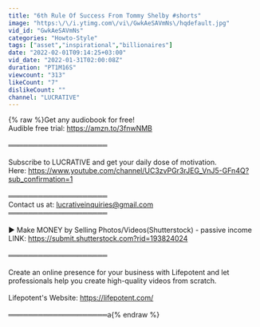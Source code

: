```yaml
---
title: "6th Rule Of Success From Tommy Shelby #shorts"
image: "https:\/\/i.ytimg.com\/vi\/GwkAeSAVmNs\/hqdefault.jpg"
vid_id: "GwkAeSAVmNs"
categories: "Howto-Style"
tags: ["asset","inspirational","billionaires"]
date: "2022-02-01T09:14:25+03:00"
vid_date: "2022-01-31T02:00:08Z"
duration: "PT1M16S"
viewcount: "313"
likeCount: "7"
dislikeCount: ""
channel: "LUCRATIVE"
---
```

{% raw %}Get any audiobook for free!<br />Audible free trial: <a rel="nofollow" target="blank" href="https://amzn.to/3fnwNMB">https://amzn.to/3fnwNMB</a><br /><br />════════════════════<br /><br />Subscribe to LUCRATIVE and get your daily dose of motivation.<br />Here: <a rel="nofollow" target="blank" href="https://www.youtube.com/channel/UC3zvPGr3rJEG_VnJ5-GFn4Q?sub_confirmation=1">https://www.youtube.com/channel/UC3zvPGr3rJEG_VnJ5-GFn4Q?sub_confirmation=1</a><br /><br />════════════════════<br />Contact us at: lucrativeinquiries@gmail.com<br />════════════════════<br /><br />► Make MONEY by Selling Photos/Videos(Shutterstock) - passive income<br />LINK: <a rel="nofollow" target="blank" href="https://submit.shutterstock.com?rid=193824024">https://submit.shutterstock.com?rid=193824024</a><br /><br />════════════════════<br /><br />Create an online presence for your business with Lifepotent and let professionals help you create high-quality videos from scratch.<br /><br />Lifepotent's Website: <a rel="nofollow" target="blank" href="https://lifepotent.com/">https://lifepotent.com/</a><br /><br />════════════════════a{% endraw %}
